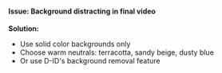 #### Issue: Background distracting in final video
**Solution:**
- Use solid color backgrounds only
- Choose warm neutrals: terracotta, sandy beige, dusty blue
- Or use D-ID's background removal feature
